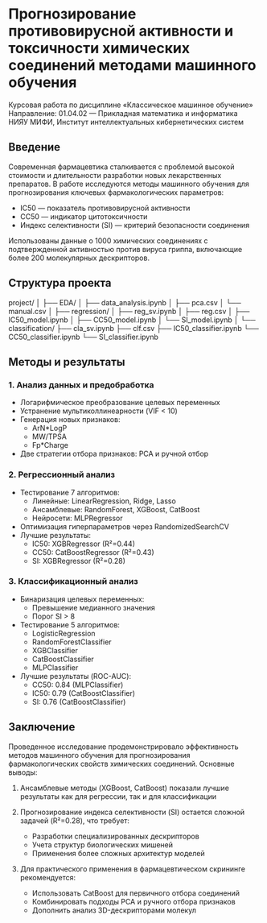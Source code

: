 # Прогнозирование противовирусной активности и токсичности химических соединений методами машинного обучения

Курсовая работа по дисциплине «Классическое машинное обучение»  
Направление: 01.04.02 — Прикладная математика и информатика  
НИЯУ МИФИ, Институт интеллектуальных кибернетических систем  

## Введение

Современная фармацевтика сталкивается с проблемой высокой стоимости и длительности разработки новых лекарственных препаратов. В работе исследуются методы машинного обучения для прогнозирования ключевых фармакологических параметров:
- IC50 — показатель противовирусной активности
- CC50 — индикатор цитотоксичности
- Индекс селективности (SI) — критерий безопасности соединения

Использованы данные о 1000 химических соединениях с подтвержденной активностью против вируса гриппа, включающие более 200 молекулярных дескрипторов.

## Структура проекта
project/
│
├── EDA/
│ ├── data_analysis.ipynb
│ ├── pca.csv
│ └── manual.csv
│
├── regression/
│ ├── reg_sv.ipynb
│ ├── reg.csv
│ ├── IC50_model.ipynb
│ ├── CC50_model.ipynb
│ └── SI_model.ipynb
│
└── classification/
├── cla_sv.ipynb
├── clf.csv
├── IC50_classifier.ipynb
└── CC50_classifier.ipynb
└── SI_classifier.ipynb

## Методы и результаты

### 1. Анализ данных и предобработка
- Логарифмическое преобразование целевых переменных
- Устранение мультиколлинеарности (VIF < 10)
- Генерация новых признаков:
  - ArN*LogP
  - MW/TPSA  
  - Fp*Charge
- Две стратегии отбора признаков: PCA и ручной отбор

### 2. Регрессионный анализ
- Тестирование 7 алгоритмов:
  - Линейные: LinearRegression, Ridge, Lasso
  - Ансамблевые: RandomForest, XGBoost, CatBoost
  - Нейросети: MLPRegressor
- Оптимизация гиперпараметров через RandomizedSearchCV
- Лучшие результаты:
  - IC50: XGBRegressor (R²=0.44)
  - CC50: CatBoostRegressor (R²=0.43) 
  - SI: XGBRegressor (R²=0.28)

### 3. Классификационный анализ
- Бинаризация целевых переменных:
  - Превышение медианного значения
  - Порог SI > 8
- Тестирование 5 алгоритмов:
  - LogisticRegression
  - RandomForestClassifier
  - XGBClassifier
  - CatBoostClassifier
  - MLPClassifier
- Лучшие результаты (ROC-AUC):
  - CC50: 0.84 (MLPClassifier)
  - IC50: 0.79 (CatBoostClassifier)
  - SI: 0.76 (CatBoostClassifier)

## Заключение

Проведенное исследование продемонстрировало эффективность методов машинного обучения для прогнозирования фармакологических свойств химических соединений. Основные выводы:

1. Ансамблевые методы (XGBoost, CatBoost) показали лучшие результаты как для регрессии, так и для классификации

2. Прогнозирование индекса селективности (SI) остается сложной задачей (R²=0.28), что требует:
   - Разработки специализированных дескрипторов
   - Учета структур биологических мишеней
   - Применения более сложных архитектур моделей

3. Для практического применения в фармацевтическом скрининге рекомендуется:
   - Использовать CatBoost для первичного отбора соединений
   - Комбинировать подходы PCA и ручного отбора признаков
   - Дополнить анализ 3D-дескрипторами молекул
